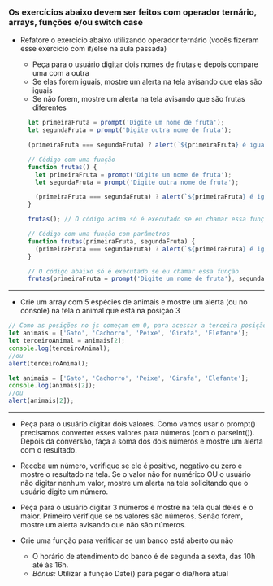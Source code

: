 ### Os exercícios abaixo devem ser feitos com operador ternário, arrays, funções e/ou switch case

- Refatore o exercício abaixo utilizando operador ternário (vocês fizeram esse exercício com if/else na aula passada)
  - Peça para o usuário digitar dois nomes de frutas e depois compare uma com a outra
  - Se elas forem iguais, mostre um alerta na tela avisando que elas são iguais
  - Se não forem, mostre um alerta na tela avisando que são frutas diferentes


  ```js
    let primeiraFruta = prompt('Digite um nome de fruta');
    let segundaFruta = prompt('Digite outra nome de fruta');

    (primeiraFruta === segundaFruta) ? alert(`${primeiraFruta} é igual a ${segundaFruta}`) : alert(`${primeiraFruta} é diferente de ${segundaFruta}`)
  ```

  ```js
    // Código com uma função
    function frutas() {
      let primeiraFruta = prompt('Digite um nome de fruta');
      let segundaFruta = prompt('Digite outra nome de fruta');

      (primeiraFruta === segundaFruta) ? alert(`${primeiraFruta} é igual a ${segundaFruta}`) : alert(`${primeiraFruta} é diferente de ${segundaFruta}`)
    }

    frutas(); // O código acima só é executado se eu chamar essa função
  ```

  ```js
    // Código com uma função com parâmetros
    function frutas(primeiraFruta, segundaFruta) {
      (primeiraFruta === segundaFruta) ? alert(`${primeiraFruta} é igual a ${segundaFruta}`) : alert(`${primeiraFruta} é diferente de ${segundaFruta}`)
    }

    // O código abaixo só é executado se eu chamar essa função
    frutas(primeiraFruta = prompt('Digite um nome de fruta'), segundaFruta = prompt('Digite outra nome de fruta'));
  ```

***

- Crie um array com 5 espécies de animais e mostre um alerta (ou no console) na tela o animal que está na posição 3

```js
// Como as posições no js começam em 0, para acessar a terceira posição eu preciso chamar a segunda posição dentro do arry
let animais = ['Gato', 'Cachorro', 'Peixe', 'Girafa', 'Elefante'];
let terceiroAnimal = animais[2];
console.log(terceiroAnimal);
//ou
alert(terceiroAnimal);
```

```js
let animais = ['Gato', 'Cachorro', 'Peixe', 'Girafa', 'Elefante'];
console.log(animais[2]);
//ou
alert(animais[2]);
```

***

- Peça para o usuário digitar dois valores. Como vamos usar o prompt() precisamos converter esses valores para números (com o parseInt()). Depois da conversão, faça a soma dos dois números e mostre um alerta com o  resultado.

- Receba um número, verifique se ele é positivo, negativo ou zero e mostre o resultado na tela. Se o valor não for numérico OU o usuário não digitar nenhum valor, mostre um alerta na tela solicitando que o usuário digite um número.

- Peça para o usuário digitar 3 números e mostre na tela qual deles é o maior. Primeiro verifique se os valores são números. Senão forem, mostre um alerta avisando que não são números.

- Crie uma função para verificar se um banco está aberto ou não
  - O horário de atendimento do banco é de segunda a sexta, das 10h até às 16h.
  - *Bônus:* Utilizar a função Date() para pegar o dia/hora atual
